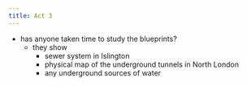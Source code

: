 ```yaml
---
title: Act 3
---
```


- has anyone taken time to study the blueprints?
  - they show
    - sewer system in Islington
    - physical map of the underground tunnels in North London
    - any underground sources of water
